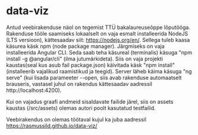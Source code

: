 # data-viz

Antud veebirakenduse näol on tegemist TTÜ bakalaureuseõppe lõputööga.
Rakenduse tööle saamiseks lokaalselt on vaja esmalt installeerida NodeJS (LTS versioon), kättesaadav siit: https://nodejs.org/en/. Sellega tuleb kaasa käsurea käsk npm (node package manager). 
Järgmiseks on vaja installeerida Angular CLI. Seda saab teha käsureal (terminalis) käsuga "npm install -g @angular/cli" (ilma jutumärkideta).
Siis on vaja projekti kaustas(seal kus asub fail package.json) käivitada käsk "npm install" (installeerib vajalikud raamistikud ja teegid).
Server läheb käima käsuga "ng serve" (kui lisada parameeter --open, siis avab rakenduse automaatselt brauseris, vastasel juhul on rakendus kättesaadav aadressil http://localhost:4200).

Kui on vajadus graafi andmeid sisaldavate failide järel, siis on assets kaustas (/src/assets) olemas autori poolt kasutatud testfailid.

Veebirakendus on olemas töötaval kujul ka juba aadressil https://rasmussild.github.io/data-viz/
